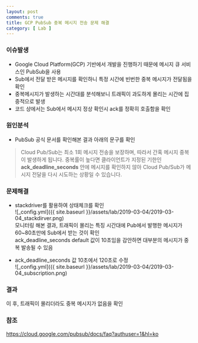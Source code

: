 ```yaml
---
layout: post
comments: true
title: GCP PubSub 중복 메시지 전송 문제 해결
category: [ Lab ]
---
```


### 이슈발생
* Google Cloud Platform(GCP) 기반에서 개발을 진행하기 때문에 메시지 큐 서비스인 PubSub을 사용  
* Sub에서 전달 받은 메시지를 확인하니 특정 시간에 빈번한 중복 메시지가 전달됨을 확인  
* 중복메시지가 발생하는 시간대를 분석해보니 트래픽이 과도하게 몰리는 시간에 집중적으로 발생  
* 코드 상에서는 Sub에서 메시지 정상 확인시 ack를 정확히 호출함을 확인


### 원인분석
* PubSub 공식 문서를 확인해본 결과 아래의 문구를 확인   
> Cloud Pub/Sub는 최소 1회 메시지 전송을 보장하며, 따라서 간혹 메시지 중복이 발생하게 됩니다. 
중복률이 높다면 클라이언트가 지정된 기한인 **ack_deadline_seconds** 안에 메시지를 확인하지 않아 Cloud Pub/Sub가 메시지 전달을 다시 시도하는 상황일 수 있습니다.

### 문제해결
* stackdriver를 활용하여 상태체크를 확인  
![_config.yml]({{ site.baseurl }}/assets/lab/2019-03-04/2019-03-04_stackdirver.png)  
모니터링 해본 결과, 트래픽이 몰리는 특징 시간대에 Pub에서 발행한 메시지가 60~80초만에 Sub에서 받는 것이 확인  
ack_deadline_seconds default 값이 10초임을 감안하면 대부분의 메시지가 중복 발송될 수 있음

* ack_deadline_seconds 값 10초에서 120초로 수정  
![_config.yml]({{ site.baseurl }}/assets/lab/2019-03-04/2019-03-04_subscription.png)  

### 결과
이 후, 트래픽이 몰리더라도 중복 메시지가 없음을 확인  

### 참조
<https://cloud.google.com/pubsub/docs/faq?authuser=1&hl=ko>